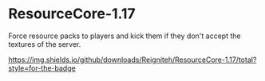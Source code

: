 # ResourceCore-1.17
Force resource packs to players and kick them if they don't accept the textures of the server.

<img>https://img.shields.io/github/downloads/Reigniteh/ResourceCore-1.17/total?style=for-the-badge</img>

